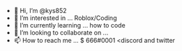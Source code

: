 - 👋 Hi, I’m @kys852
- 👀 I’m interested in ... Roblox/Coding
- 🌱 I’m currently learning ... how to code
- 💞️ I’m looking to collaborate on ...
- 📫 How to reach me ... $ 666#0001 <discord and twitter

<!---
kys852/kys852 is a ✨ special ✨ repository because its `README.md` (this file) appears on your GitHub profile.
You can click the Preview link to take a look at your changes.
--->
